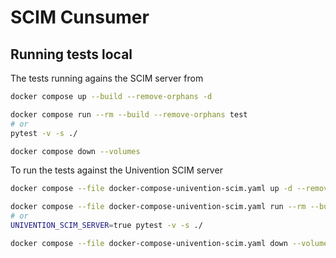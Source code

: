 # SCIM Cunsumer

## Running tests local

The tests running agains the SCIM server from

```bash
docker compose up --build --remove-orphans -d

docker compose run --rm --build --remove-orphans test
# or
pytest -v -s ./

docker compose down --volumes
```

To run the tests against the Univention SCIM server

```bash
docker compose --file docker-compose-univention-scim.yaml up -d --remove-orphans --build

docker compose --file docker-compose-univention-scim.yaml run --rm --build --remove-orphans test
# or
UNIVENTION_SCIM_SERVER=true pytest -v -s ./

docker compose --file docker-compose-univention-scim.yaml down --volumes
```
